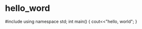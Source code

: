 # hello_word
#include<iostream>
  using namespace std;
  int main()
  {
  cout<<"hello, world";
  }
